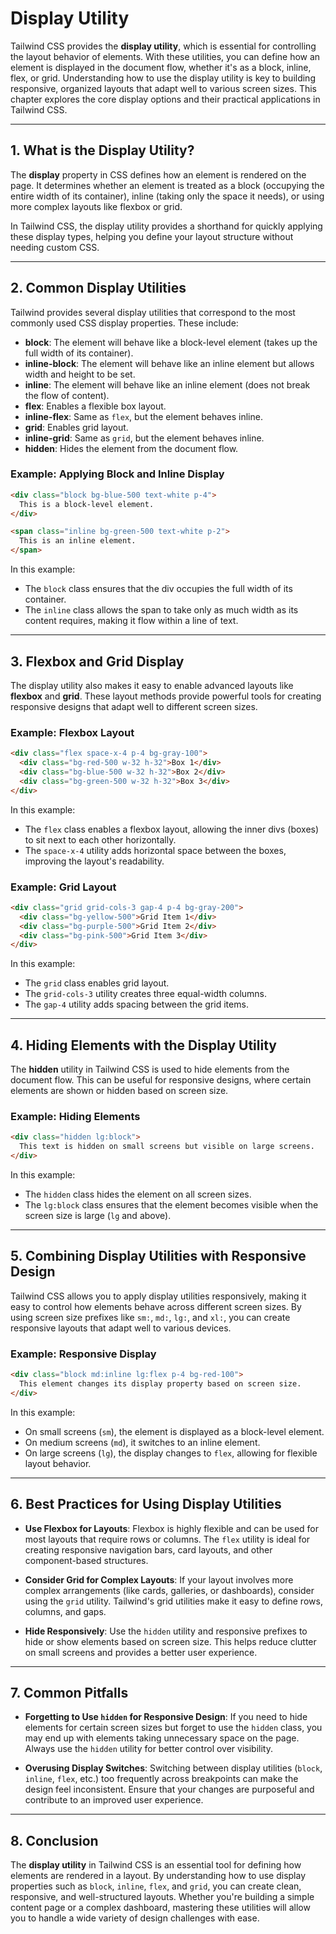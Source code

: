 # Display Utility

Tailwind CSS provides the **display utility**, which is essential for controlling the layout behavior of elements. With these utilities, you can define how an element is displayed in the document flow, whether it's as a block, inline, flex, or grid. Understanding how to use the display utility is key to building responsive, organized layouts that adapt well to various screen sizes. This chapter explores the core display options and their practical applications in Tailwind CSS.

---

## 1. What is the Display Utility?

The **display** property in CSS defines how an element is rendered on the page. It determines whether an element is treated as a block (occupying the entire width of its container), inline (taking only the space it needs), or using more complex layouts like flexbox or grid.

In Tailwind CSS, the display utility provides a shorthand for quickly applying these display types, helping you define your layout structure without needing custom CSS.

---

## 2. Common Display Utilities

Tailwind provides several display utilities that correspond to the most commonly used CSS display properties. These include:

- **block**: The element will behave like a block-level element (takes up the full width of its container).
- **inline-block**: The element will behave like an inline element but allows width and height to be set.
- **inline**: The element will behave like an inline element (does not break the flow of content).
- **flex**: Enables a flexible box layout.
- **inline-flex**: Same as `flex`, but the element behaves inline.
- **grid**: Enables grid layout.
- **inline-grid**: Same as `grid`, but the element behaves inline.
- **hidden**: Hides the element from the document flow.

### Example: Applying Block and Inline Display

```html
<div class="block bg-blue-500 text-white p-4">
  This is a block-level element.
</div>

<span class="inline bg-green-500 text-white p-2">
  This is an inline element.
</span>
```

In this example:
- The `block` class ensures that the div occupies the full width of its container.
- The `inline` class allows the span to take only as much width as its content requires, making it flow within a line of text.

---

## 3. Flexbox and Grid Display

The display utility also makes it easy to enable advanced layouts like **flexbox** and **grid**. These layout methods provide powerful tools for creating responsive designs that adapt well to different screen sizes.

### Example: Flexbox Layout

```html
<div class="flex space-x-4 p-4 bg-gray-100">
  <div class="bg-red-500 w-32 h-32">Box 1</div>
  <div class="bg-blue-500 w-32 h-32">Box 2</div>
  <div class="bg-green-500 w-32 h-32">Box 3</div>
</div>
```

In this example:
- The `flex` class enables a flexbox layout, allowing the inner divs (boxes) to sit next to each other horizontally.
- The `space-x-4` utility adds horizontal space between the boxes, improving the layout's readability.

### Example: Grid Layout

```html
<div class="grid grid-cols-3 gap-4 p-4 bg-gray-200">
  <div class="bg-yellow-500">Grid Item 1</div>
  <div class="bg-purple-500">Grid Item 2</div>
  <div class="bg-pink-500">Grid Item 3</div>
</div>
```

In this example:
- The `grid` class enables grid layout.
- The `grid-cols-3` utility creates three equal-width columns.
- The `gap-4` utility adds spacing between the grid items.

---

## 4. Hiding Elements with the Display Utility

The **hidden** utility in Tailwind CSS is used to hide elements from the document flow. This can be useful for responsive designs, where certain elements are shown or hidden based on screen size.

### Example: Hiding Elements

```html
<div class="hidden lg:block">
  This text is hidden on small screens but visible on large screens.
</div>
```

In this example:
- The `hidden` class hides the element on all screen sizes.
- The `lg:block` class ensures that the element becomes visible when the screen size is large (`lg` and above).

---

## 5. Combining Display Utilities with Responsive Design

Tailwind CSS allows you to apply display utilities responsively, making it easy to control how elements behave across different screen sizes. By using screen size prefixes like `sm:`, `md:`, `lg:`, and `xl:`, you can create responsive layouts that adapt well to various devices.

### Example: Responsive Display

```html
<div class="block md:inline lg:flex p-4 bg-red-100">
  This element changes its display property based on screen size.
</div>
```

In this example:
- On small screens (`sm`), the element is displayed as a block-level element.
- On medium screens (`md`), it switches to an inline element.
- On large screens (`lg`), the display changes to `flex`, allowing for flexible layout behavior.

---

## 6. Best Practices for Using Display Utilities

- **Use Flexbox for Layouts**: Flexbox is highly flexible and can be used for most layouts that require rows or columns. The `flex` utility is ideal for creating responsive navigation bars, card layouts, and other component-based structures.
  
- **Consider Grid for Complex Layouts**: If your layout involves more complex arrangements (like cards, galleries, or dashboards), consider using the `grid` utility. Tailwind's grid utilities make it easy to define rows, columns, and gaps.

- **Hide Responsively**: Use the `hidden` utility and responsive prefixes to hide or show elements based on screen size. This helps reduce clutter on small screens and provides a better user experience.

---

## 7. Common Pitfalls

- **Forgetting to Use `hidden` for Responsive Design**: If you need to hide elements for certain screen sizes but forget to use the `hidden` class, you may end up with elements taking unnecessary space on the page. Always use the `hidden` utility for better control over visibility.
  
- **Overusing Display Switches**: Switching between display utilities (`block`, `inline`, `flex`, etc.) too frequently across breakpoints can make the design feel inconsistent. Ensure that your changes are purposeful and contribute to an improved user experience.

---

## 8. Conclusion

The **display utility** in Tailwind CSS is an essential tool for defining how elements are rendered in a layout. By understanding how to use display properties such as `block`, `inline`, `flex`, and `grid`, you can create clean, responsive, and well-structured layouts. Whether you're building a simple content page or a complex dashboard, mastering these utilities will allow you to handle a wide variety of design challenges with ease.
